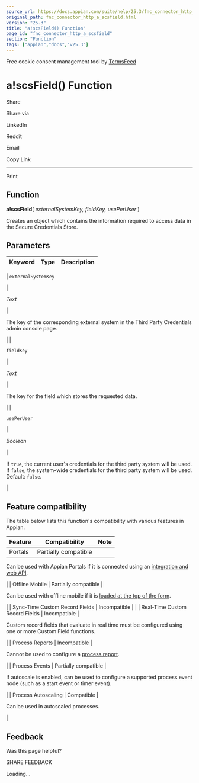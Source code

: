 ```yaml
---
source_url: https://docs.appian.com/suite/help/25.3/fnc_connector_http_a_scsfield.html
original_path: fnc_connector_http_a_scsfield.html
version: "25.3"
title: "a!scsField() Function"
page_id: "fnc_connector_http_a_scsfield"
section: "Function"
tags: ["appian","docs","v25.3"]
---
```



Free cookie consent management tool by [TermsFeed](https://www.termsfeed.com/)

# a!scsField() Function

Share

Share via

LinkedIn

Reddit

Email

Copy Link

* * *

Print

## Function

**a!scsField**( _externalSystemKey, fieldKey, usePerUser_ )

Creates an object which contains the information required to access data in the Secure Credentials Store.

## Parameters

| Keyword | Type | Description |
| --- | --- | --- |
|
`externalSystemKey`

 |

_Text_

 |

The key of the corresponding external system in the Third Party Credentials admin console page.

 |
|

`fieldKey`

 |

_Text_

 |

The key for the field which stores the requested data.

 |
|

`usePerUser`

 |

_Boolean_

 |

If `true`, the current user's credentials for the third party system will be used. If `false`, the system-wide credentials for the third party system will be used. Default: `false`.

 |

## Feature compatibility

The table below lists this function's compatibility with various features in Appian.

| Feature | Compatibility | Note |
| --- | --- | --- |
| Portals | Partially compatible |
Can be used with Appian Portals if it is connected using an [integration and web API](portals-design.html#using-partially-compatible-functions-and-objects-in-a-portal).

 |
| Offline Mobile | Partially compatible |

Can be used with offline mobile if it is [loaded at the top of the form](offline-mobile-design-best-practices.html#working-with-partially-compatible-functions).

 |
| Sync-Time Custom Record Fields | Incompatible |  |
| Real-Time Custom Record Fields | Incompatible |

Custom record fields that evaluate in real time must be configured using one or more Custom Field functions.

 |
| Process Reports | Incompatible |

Cannot be used to configure a [process report](Process_Reports.html).

 |
| Process Events | Partially compatible |

If autoscale is enabled, can be used to configure a supported process event node (such as a start event or timer event).

 |
| Process Autoscaling | Compatible |

Can be used in autoscaled processes.

 |

## Feedback

Was this page helpful?

SHARE FEEDBACK

Loading...